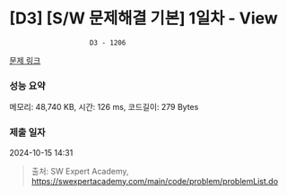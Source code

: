 # [D3] [S/W 문제해결 기본] 1일차 - View
					
						D3 - 1206 

[문제 링크](https://swexpertacademy.com/main/code/problem/problemDetail.do?contestProbId=AV134DPqAA8CFAYh) 

### 성능 요약

메모리: 48,740 KB, 시간: 126 ms, 코드길이: 279 Bytes

### 제출 일자

2024-10-15 14:31



> 출처: SW Expert Academy, https://swexpertacademy.com/main/code/problem/problemList.do